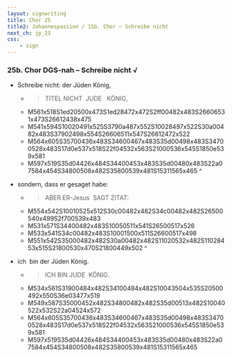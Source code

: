 ```yaml
---
layout: signwriting
title: Chor 25
title2: Johannespassion / 15b. Chor – Schreibe nicht
next_ch: jp_23
css:
    - sign
---
```


<!--
https://www.signbank.org/signpuddle2.0/searchword.php
https://www.sutton-signwriting.io/signmaker
-->

### 25b. Chor DGS-nah – Schreibe nicht √

- Schreibe nicht: der Jüden König,
    + > TITEL NICHT  JUDE   KÖNIG,
    + M561x518S1ed20500x473S1ed28472x472S2ff00482x483S26606531x473S26612438x475
    + M541x594S10020491x525S3790a487x552S10028497x522S30a00482x483S37902498x554S26606511x547S26612472x522
    + M564x605S35700436x483S34600467x483S35d00498x483S34700528x483S17d0e537x518S22f04532x563S21000536x545S1850e539x581
    + M597x519S35d04426x484S34400453x483S35d00480x483S22a07584x454S34800508x482S35800539x481S15311565x465
^

- sondern, dass er gesaget habe:
    + >  ABER ER-Jesus  SAGT  ZITAT:
    + M554x542S10010525x512S30c00482x482S34c00482x482S26500540x499S2f700539x483
    + M531x571S34400482x483S10050511x541S26500517x526
    + M533x541S34c00482x483S10001500x511S26600517x498
    + M551x542S35000482x482S30a00482x482S11020532x482S11028453x515S21800530x470S21800449x502
^

- ich  bin der Jüden König.
    + > ICH BIN JUDE  KÖNIG.
    + M534x561S31900484x482S34100484x482S10043504x535S20500492x550S36e03477x519
    + M549x587S35000452x482S34800482x482S35d00513x482S10040522x532S22a04524x572
    + M564x605S35700436x483S34600467x483S35d00498x483S34700528x483S17d0e537x518S22f04532x563S21000536x545S1850e539x581
    + M597x519S35d04426x484S34400453x483S35d00480x483S22a07584x454S34800508x482S35800539x481S15311565x465


